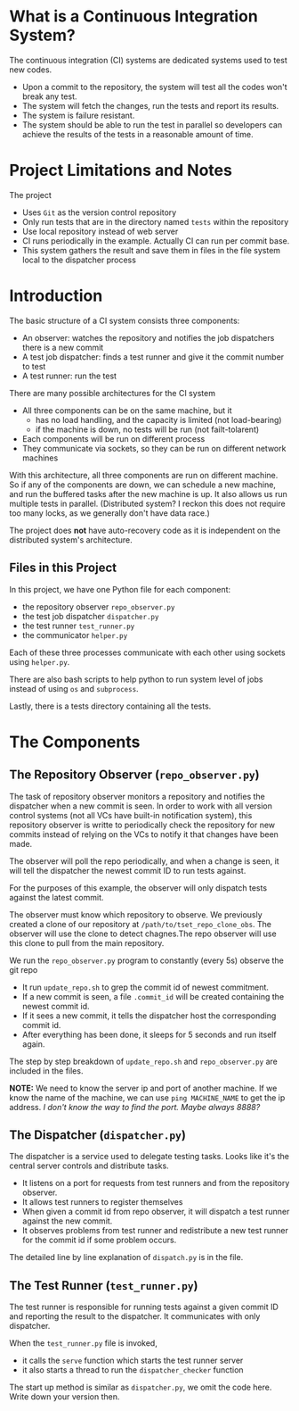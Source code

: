 # What is a Continuous Integration System?

The continuous integration (CI) systems are dedicated systems used to test new codes.
- Upon a commit to the repository, the system will test all the codes won't break any test.
- The system will fetch the changes, run the tests and report its results.
- The system is failure resistant.
- The system should be able to run the test in parallel so developers can achieve the results of the tests in a reasonable amount of time.

# Project Limitations and Notes

The project
- Uses `Git` as the version control repository
- Only run tests that are in the directory named `tests` within the repository
- Use local repository instead of web server
- CI runs periodically in the example. Actually CI can run per commit base.
- This system gathers the result and save them in files in the file system local to the dispatcher process

# Introduction

The basic structure of a CI system consists three components:
- An observer: watches the repository and notifies the job dispatchers there is a new commit
- A test job dispatcher: finds a test runner and give it the commit number to test
- A test runner: run the test

There are many possible architectures for the CI system
- All three components can be on the same machine, but it
    - has no load handling, and the capacity is limited (not load-bearing)
    - if the machine is down, no tests will be run (not failt-tolarent)
- Each components will be run on different process
- They communicate via sockets, so they can be run on different network machines

With this architecture, all three components are run on different machine. So if any of the components are down, we can schedule a new machine, and run the buffered tasks after the new machine is up. It also allows us run multiple tests in parallel. (Distributed system? I reckon this does not require too many locks, as we generally don't have data race.)

The project does **not** have auto-recovery code as it is independent on the distributed system's architecture.

## Files in this Project

In this project, we have one Python file for each component:
- the repository observer `repo_observer.py`
- the test job dispatcher `dispatcher.py`
- the test runner `test_runner.py`
- the communicator `helper.py`

Each of these three processes communicate with each other using sockets using `helper.py`.

There are also bash scripts to help python to run system level of jobs instead of using `os` and `subprocess`.

Lastly, there is a tests directory containing all the tests.


# The Components

## The Repository Observer (`repo_observer.py`)

The task of repository observer monitors a repository and notifies the dispatcher when a new commit is seen. In order to work with all version control systems (not all VCs have built-in notification system), this repository observer is writte to periodically check the repository for new commits instead of relying on the VCs to notify it that changes have been made.

The observer will poll the repo periodically, and when a change is seen, it will tell the dispatcher the newest commit ID to run tests against.

For the purposes of this example, the observer will only dispatch tests against the latest commit.

The observer must know which repository to observe. We previously created a clone of our repository at `/path/to/tset_repo_clone_obs`. The observer will use the clone to detect chagnes.The repo observer will use this clone to pull from the main repository.

We run the `repo_observer.py` program to constantly (every 5s) observe the git repo
- It run `update_repo.sh` to grep the commit id of newest commitment.
- If a new commit is seen, a file `.commit_id` will be created containing the newest commit id.
- If it sees a new commit, it tells the dispatcher host the corresponding commit id.
- After everything has been done, it sleeps for 5 seconds and run itself again.

The step by step breakdown of `update_repo.sh` and `repo_observer.py` are included in the files.

__NOTE:__ We need to know the server ip and port of another machine. If we know the name of the machine, we can use `ping MACHINE_NAME` to get the ip address. _I don't know the way to find the port. Maybe always 8888?_


## The Dispatcher (`dispatcher.py`)

The dispatcher is a service used to delegate testing tasks. Looks like it's the central server controls and distribute tasks.
- It listens on a port for requests from test runners and from the repository observer.
- It allows test runners to register themselves
- When given a commit id from repo observer, it will dispatch a test runner against the new commit.
- It observes problems from test runner and redistribute a new test runner for the commit id if some problem occurs.

The detailed line by line explanation of `dispatch.py` is in the file.


## The Test Runner (`test_runner.py`)

The test runner is responsible for running tests against a given commit ID and reporting the result to the dispatcher. It communicates with only dispatcher.

When the `test_runner.py` file is invoked,
- it calls the `serve` function which starts the test runner server
- it also starts a thread to run the `dispatcher_checker` function

The start up method is similar as `dispatcher.py`, we omit the code here. Write down your version then.


